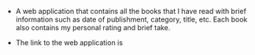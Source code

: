 - A web application that contains all the books that I have read with brief information such as date of publishment, category, title, etc. Each book also contains my personal rating and brief take.

- The link to the web application is 
